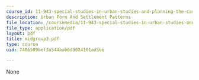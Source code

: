 ```yaml
---
course_id: 11-943-special-studies-in-urban-studies-and-planning-the-cardener-river-corridor-workshop-fall-2001
description: Urban Form And Settlement Patterns
file_location: /coursemedia/11-943-special-studies-in-urban-studies-and-planning-the-cardener-river-corridor-workshop-fall-2001/7406509bef3a544bab6d9024161ad5be_midgroup3.pdf
file_type: application/pdf
layout: pdf
title: midgroup3.pdf
type: course
uid: 7406509bef3a544bab6d9024161ad5be

---
```

None